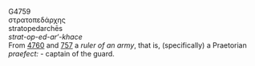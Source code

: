 <body>
  <p>G4759<br>  στρατοπεδάρχης  <br> stratopedarchēs  <br><i>strat-op-ed-ar‘-khace </i><br>From <a href="g4760.htm">4760</a> and <a href="g0757.htm">757</a>  a <i>ruler</i> <i>of</i> <i>an</i> <i>army</i>, that is, (specifically) a Praetorian <i>praefect:</i> - captain of the guard.<br></p>
 </body>